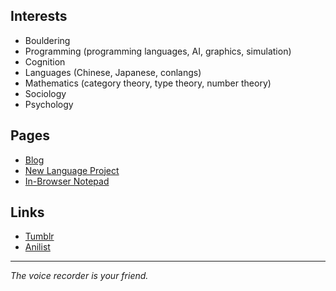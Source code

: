 ## Interests

* Bouldering
* Programming (programming languages, AI, graphics, simulation)
* Cognition
* Languages (Chinese, Japanese, conlangs)
* Mathematics (category theory, type theory, number theory)
* Sociology
* Psychology

## Pages

* [Blog](https://garbaz.github.io/Blog/)
* [New Language Project](https://garbaz.github.io/NewLanguageProject/)
* [In-Browser Notepad](https://garbaz.github.io/inbrowser_notepad/)

## Links

* [Tumblr](https://www.tumblr.com/blog/view/garbazzz)
* [Anilist](https://anilist.co/user/Garbaz/)

<hr>

_The voice recorder is your friend._
